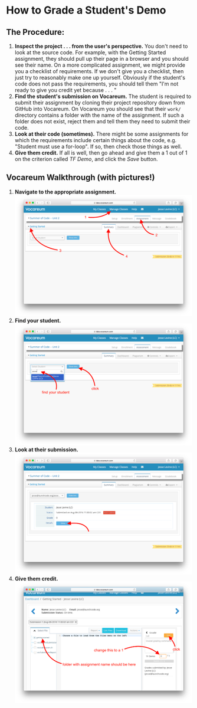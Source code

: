# How to Grade a Student's Demo

## The Procedure:

1. **Inspect the project . . . from the user's perspective.** You don't need to look at the source code. For example, with the Getting Started assignment, they should pull up their page in a browser and you should see their name. On a more complicated assignment, we might provide you a checklist of requirements. If we don't give you a checklist, then just try to reasonably make one up yourself. Obviously if the student's code does not pass the requirements, you should tell them "I'm not ready to give you credit yet because . . . "
1. **Find the student's submission on Vocareum.** The student is required to submit their assignment by cloning their project repository down from GitHub into Vocareum. On Vocareum you should see that their `work/` directory contains a folder with the name of the assignment. If such a folder does not exist, reject them and tell them they need to submit their code.
1. **Look at their code (sometimes).**  There might be some assignments for which the requirements include certain things about the code, e.g. "Student must use a for-loop". If so, then check those things as well.
1. **Give them credit.** If all is well, then go ahead and give them a 1 out of 1 on the criterion called *TF Demo*, and click the *Save* button.

## Vocareum Walkthrough (with pictures!)

1. **Navigate to the appropriate assignment.**
    ![navigating](./images/navigating.png)
2. **Find your student.**
    ![find-student](./images/find-student.png)
3. **Look at their submission.**
    ![click-view](./images/click-view.png)
4. **Give them credit.**
    ![give-credit](./images/give-credit.png)

